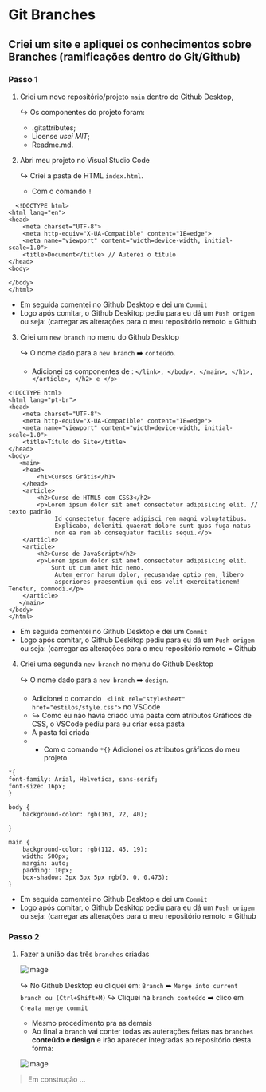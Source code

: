 # Git Branches

## Criei um site e apliquei os conhecimentos sobre Branches (ramificações dentro do Git/Github)

### Passo 1

1. Criei um novo repositório/projeto `main` dentro do Github Desktop,

   ↪️ Os componentes do projeto foram:

   * .gitattributes;
   * License _usei MIT_;
   * Readme.md.
2. Abri meu projeto no Visual Studio Code

   ↪️ Criei a pasta de HTML `index.html`.

   * Com o comando `!`

```
  <!DOCTYPE html>
<html lang="en">
<head>
    <meta charset="UTF-8">
    <meta http-equiv="X-UA-Compatible" content="IE=edge">
    <meta name="viewport" content="width=device-width, initial-scale=1.0">
    <title>Document</title> // Auterei o título
</head>
<body>
   
</body>
</html>
```

* Em seguida comentei no Github Desktop e dei um `Commit`
* Logo após comitar, o Github Deskitop pediu para eu dá um `Push origem` ou seja: (carregar as alterações para o meu repositório remoto = Github

3. Criei um `new branch` no menu do Github Desktop

   ↪️ O nome dado para a `new branch` ➡️ `conteúdo`.

   * Adicionei os componentes de : `</link>, </body>, </main>, </h1>, </article>, </h2> e </p>`

```
<!DOCTYPE html>
<html lang="pt-br">
<head>
    <meta charset="UTF-8">
    <meta http-equiv="X-UA-Compatible" content="IE=edge">
    <meta name="viewport" content="width=device-width, initial-scale=1.0">
    <title>Título do Site</title>
</head>
<body>
   <main>
    <head>
        <h1>Cursos Grátis</h1>
    </head>
    <article>
        <h2>Curso de HTML5 com CSS3</h2>
        <p>Lorem ipsum dolor sit amet consectetur adipisicing elit. // texto padrão
             Id consectetur facere adipisci rem magni voluptatibus. 
             Explicabo, deleniti quaerat dolore sunt quos fuga natus 
             non ea rem ab consequatur facilis sequi.</p>
    </article>
    <article>
        <h2>Curso de JavaScript</h2>
        <p>Lorem ipsum dolor sit amet consectetur adipisicing elit. 
            Sunt ut cum amet hic nemo.
             Autem error harum dolor, recusandae optio rem, libero 
             asperiores praesentium qui eos velit exercitationem! Tenetur, commodi.</p>
    </article>
   </main> 
</body>
</html>
```

* Em seguida comentei no Github Desktop e dei um `Commit`
* Logo após comitar, o Github Deskitop pediu para eu dá um `Push origem` ou seja: (carregar as alterações para o meu repositório remoto = Github

4. Criei uma segunda `new branch` no menu do Github Desktop

   ↪️ O nome dado para a `new branch` ➡️ `design`.

   * Adicionei o comando ` <link rel="stylesheet" href="estilos/style.css">` no VSCode
   * ↪️ Como eu não havia criado uma pasta com atributos Gráficos de CSS, o VSCode pediu para eu criar essa pasta
   * A pasta foi criada
   * * Com o comando `*{}` Adicionei os atributos gráficos do meu projeto

```
*{
font-family: Arial, Helvetica, sans-serif;
font-size: 16px;
}

body {
    background-color: rgb(161, 72, 40);

}

main {
    background-color: rgb(112, 45, 19);
    width: 500px;
    margin: auto;
    padding: 10px;
    box-shadow: 3px 3px 5px rgb(0, 0, 0.473);
}
```

* Em seguida comentei no Github Desktop e dei um `Commit`
* Logo após comitar, o Github Deskitop pediu para eu dá um `Push origem` ou seja: (carregar as alterações para o meu repositório remoto = Github

### Passo 2

1. Fazer a união das três `branches` criadas

   ![image](https://user-images.githubusercontent.com/109313933/184496027-ffdb0542-323b-4860-89ec-c530a04d9954.png)

   ↪️ No Github Desktop eu cliquei em:
   `Branch` ➡️ `Merge into current branch ou (Ctrl+Shift+M)`
   ↪️ Cliquei na `branch conteúdo` ➡️ clico em `Creata merge commit`

   * Mesmo procedimento pra as demais
   * Ao final a `branch` vai conter todas as auterações feitas nas `branches` __conteúdo e design__ e irão aparecer integradas ao repositório desta forma:

   ![image](https://user-images.githubusercontent.com/109313933/184496347-275fdb9f-1e8a-40a6-9fab-59d236be3fe6.png)

> Em construção ...

